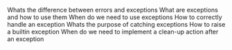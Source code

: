 Whats the difference between errors and exceptions
What are exceptions and how to use them
When do we need to use exceptions
How to correctly handle an exception
Whats the purpose of catching exceptions
How to raise a builtin exception
When do we need to implement a clean-up action after an exception

